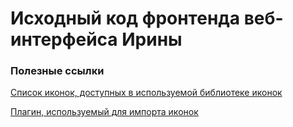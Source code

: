 # Исходный код фронтенда веб-интерфейса Ирины

### Полезные ссылки

[Список иконок, доступных в используемой библиотеке иконок](https://icon-sets.iconify.design/)

[Плагин, используемый для импорта иконок](https://github.com/antfu/unplugin-icons)
